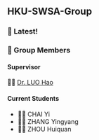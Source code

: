 ## HKU-SWSA-Group

### :tada: Latest!

### :notebook: Group Members
#### Supervisor
:woman_teacher: [Dr. LUO Hao](https://scholar.google.com/citations?user=MS7-ik8AAAAJ)
#### Current Students
- :woman_student: CHAI Yi
- :man_student: ZHANG Yingyang
- :man_student: ZHOU Huiquan
